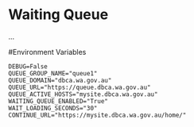 # Waiting Queue

...

#Environment Variables

```
DEBUG=False  
QUEUE_GROUP_NAME="queue1"   
QUEUE_DOMAIN="dbca.wa.gov.au"   
QUEUE_URL="https://queue.dbca.wa.gov.au"   
QUEUE_ACTIVE_HOSTS="mysite.dbca.wa.gov.au"  
WAITING_QUEUE_ENABLED="True"  
WAIT_LOADING_SECONDS="30"   
CONTINUE_URL="https://mysite.dbca.wa.gov.au/home/"  
```
